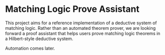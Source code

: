 # Matching Logic Prove Assistant

This project aims for a reference implementation of a deductive system of matching logic. 
Rather than an automated theorem prover, we are looking forward a proof assistant that
helps users prove matching logic theorems in a Hilbert-style deductive system.

Automation comes later.
